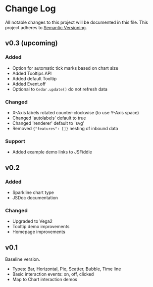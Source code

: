 # Change Log

All notable changes to this project will be documented in this file.
This project adheres to [Semantic Versioning](http://semver.org/).

## v0.3 (upcoming)

### Added
- Option for automatic tick marks based on chart size
- Added Tooltips API
- Added default Tooltip
- Added Event.off
- Optional to `Cedar.update()` do not refresh data

### Changed
- X-Axis labels rotated counter-clockwise (to use Y-Axis space)
- Changed 'autolabels' default to true
- Changed 'renderer' default to 'svg'
- Removed `{"features": []}` nesting of inbound data

### Support
- Added example demo links to JSFiddle

## v0.2

### Added
- Sparkline chart type
- JSDoc documentation

### Changed
- Upgraded to Vega2
- Tooltip demo improvements
- Homepage improvements

## v0.1

Baseline version.

- Types: Bar, Horizontal, Pie, Scatter, Bubble, Time line
- Basic interaction events: on, off, clicked
- Map to Chart interaction demos